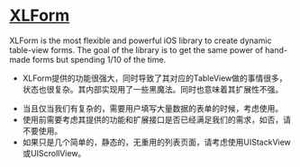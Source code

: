 # [XLForm](https://github.com/xmartlabs/XLForm)

XLForm is the most flexible and powerful iOS library to create dynamic table-view forms. The goal of the library is to get the same power of hand-made forms but spending 1/10 of the time.

 - XLForm提供的功能很强大，同时导致了其对应的TableView做的事情很多，状态也很复杂。其内部实现用了一些黑魔法。同时也意味着其扩展性不强。
  + 当且仅当我们有复杂的，需要用户填写大量数据的表单的时候，考虑使用。
  + 使用前需要考虑其提供的功能和扩展接口是否已经满足我们的需求，如否，请不要使用。
  + 如果只是几个简单的，静态的，无重用的列表页面，请考虑使用UIStackView或UIScrollView。
